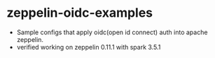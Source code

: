 # zeppelin-oidc-examples
- Sample configs that apply oidc(open id connect) auth into apache zeppelin.
- verified working on zeppelin 0.11.1 with spark 3.5.1

